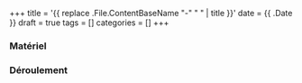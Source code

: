 +++
title = '{{ replace .File.ContentBaseName "-" " " | title }}'
date = {{ .Date }}
draft = true
tags = []
categories = []
+++

### Matériel

### Déroulement
